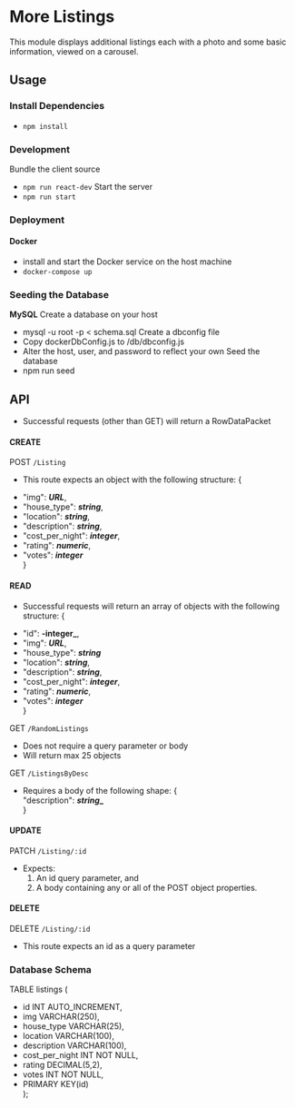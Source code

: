 # More Listings
This module displays additional listings each with a photo and
some basic information, viewed on a carousel.

## Usage

### Install Dependencies
- `npm install`

### Development
Bundle the client source
- `npm run react-dev`
Start the server
- `npm run start`

### Deployment
#### Docker
- install and start the Docker service on the host machine
- `docker-compose up`

### Seeding the Database
**MySQL**
Create a database on your host
- mysql -u root -p < schema.sql
Create a dbconfig file
- Copy dockerDbConfig.js to /db/dbconfig.js
- Alter the host, user, and password to reflect your own
Seed the database
- npm run seed

## API
- Successful requests (other than GET) will return a RowDataPacket

#### CREATE

POST `/Listing`
- This route expects an object with the following structure:
{  
 * "img": **_URL_**,  
 * "house_type": **_string_**,  
 * "location": **_string_**,  
 * "description": **_string_**,  
 * "cost_per_night": **_integer_**,  
 * "rating": **_numeric_**,  
 * "votes": **_integer_**  
}

#### READ
- Successful requests will return an array of objects 
with the following structure:
{  
 * "id": **-integer_**,  
 * "img": **_URL_**,  
 * "house_type": **_string_**
 * "location": **_string_**,  
 * "description": **_string_**,  
 * "cost_per_night": **_integer_**,  
 * "rating": **_numeric_**,  
 * "votes": **_integer_**  
}

GET `/RandomListings`
- Does not require a query parameter or body
- Will return max 25 objects

GET `/ListingsByDesc`
- Requires a body of the following shape:
  {  
      "description": **_string__**  
  }

#### UPDATE

PATCH `/Listing/:id`
- Expects:
  1) An id query parameter, and
  2) A body containing any or all of the POST object properties.

#### DELETE

DELETE `/Listing/:id`
- This route expects an id as a query parameter

### Database Schema

TABLE listings (  
 * id                INT AUTO_INCREMENT,  
 * img               VARCHAR(250),  
 * house_type        VARCHAR(25),  
 * location          VARCHAR(100),  
 * description       VARCHAR(100),  
 * cost_per_night    INT NOT NULL,  
 * rating            DECIMAL(5,2),  
 * votes             INT NOT NULL,  
 * PRIMARY KEY(id)  
);  
